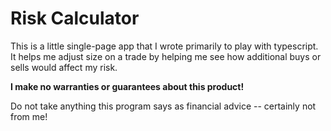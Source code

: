 # Risk Calculator

This is a little single-page app that I wrote 
primarily to play with typescript. It helps me
adjust size on a trade by helping me see how 
additional buys or sells would affect my risk.

**I make no warranties or guarantees about this product!**

Do not take anything this program says as financial
advice -- certainly not from me!

